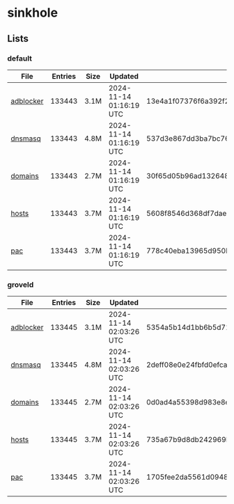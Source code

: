# sinkhole

## Lists

### default

|File|Entries|Size|Updated|Hash|
|-|-|-|-|-|
|[adblocker](https://raw.githubusercontent.com/groveld/sinkhole/lists/default/adblocker.txt)|133443|3.1M|2024-11-14 01:16:19 UTC|13e4a1f07376f6a392f21f8deb03a9cfc4badc84e6921d88029d17dfd8fd41f8|
|[dnsmasq](https://raw.githubusercontent.com/groveld/sinkhole/lists/default/dnsmasq.txt)|133443|4.8M|2024-11-14 01:16:19 UTC|537d3e867dd3ba7bc76851b57d1a61d3cc4b3f68758e6ee9dbd172403cb398c9|
|[domains](https://raw.githubusercontent.com/groveld/sinkhole/lists/default/domains.txt)|133443|2.7M|2024-11-14 01:16:19 UTC|30f65d05b96ad1326482df49bf216e1cff1ec15d9601b525054492e8edd82d11|
|[hosts](https://raw.githubusercontent.com/groveld/sinkhole/lists/default/hosts.txt)|133443|3.7M|2024-11-14 01:16:19 UTC|5608f8546d368df7dae85a6103d11f10c77c1d367e8e4b7fe2b8dea2f55ee030|
|[pac](https://raw.githubusercontent.com/groveld/sinkhole/lists/default/pac.txt)|133443|3.7M|2024-11-14 01:16:19 UTC|778c40eba13965d950b965fb05c2675ba92acd2d6b34f6b6056c26b7015e03ef|

### groveld

|File|Entries|Size|Updated|Hash|
|-|-|-|-|-|
|[adblocker](https://raw.githubusercontent.com/groveld/sinkhole/lists/groveld/adblocker.txt)|133445|3.1M|2024-11-14 02:03:26 UTC|5354a5b14d1bb6b5d71f5cb0cb146e7c9bcc6d0d19754e36eb4b20ab5c884f38|
|[dnsmasq](https://raw.githubusercontent.com/groveld/sinkhole/lists/groveld/dnsmasq.txt)|133445|4.8M|2024-11-14 02:03:26 UTC|2deff08e0e24fbfd0efcabc97649ed0533a6806410bdc3027c9f16730e59493d|
|[domains](https://raw.githubusercontent.com/groveld/sinkhole/lists/groveld/domains.txt)|133445|2.7M|2024-11-14 02:03:26 UTC|0d0ad4a55398d983e8ec81e48cdc9546d1502e23b9a521a8ff6f2d4fc9adaf0e|
|[hosts](https://raw.githubusercontent.com/groveld/sinkhole/lists/groveld/hosts.txt)|133445|3.7M|2024-11-14 02:03:26 UTC|735a67b9d8db242969b6e95089ba805e960ef7b867456c36e9c20728d568db62|
|[pac](https://raw.githubusercontent.com/groveld/sinkhole/lists/groveld/pac.txt)|133445|3.7M|2024-11-14 02:03:26 UTC|1705fee2da5561d0948ae6a88be7730704692cb2782c24c1715623aabc05316a|
